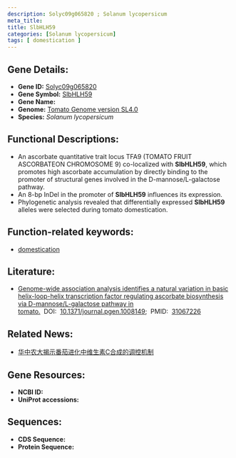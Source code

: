 ```yaml
---
description: Solyc09g065820 ; Solanum lycopersicum
meta_title:
title: SlbHLH59
categories: [Solanum lycopersicum]
tags: [ domestication ]
---
```


## Gene Details:
- **Gene ID:**	[Solyc09g065820]()
- **Gene Symbol:** <u>SlbHLH59</u>
- **Gene Name:** 
- **Genome:** [Tomato Genome version SL4.0](https://solgenomics.net/organism/solanum_lycopersicum/genome)
- **Species:** *Solanum lycopersicum*

## Functional Descriptions:
   - An ascorbate quantitative trait locus TFA9 (TOMATO FRUIT ASCORBATEON CHROMOSOME 9) co-localized with **SlbHLH59**, which promotes high ascorbate accumulation by directly binding to the promoter of structural genes involved in the D-mannose/L-galactose pathway.
   - An 8-bp InDel in the promoter of **SlbHLH59** influences its expression.
   - Phylogenetic analysis revealed that differentially expressed **SlbHLH59** alleles were selected during tomato domestication.

## Function-related keywords:
   - [domestication](/tags/domestication/)

## Literature:
   - [Genome-wide association analysis identifies a natural variation in basic helix-loop-helix transcription factor regulating ascorbate biosynthesis via D-mannose/L-galactose pathway in tomato.]( https://journals.plos.org/plosgenetics/article?id=10.1371/journal.pgen.1008149)&nbsp;&nbsp;DOI:&nbsp;&nbsp;[10.1371/journal.pgen.1008149](https://journals.plos.org/plosgenetics/article?id=10.1371/journal.pgen.1008149);&nbsp;&nbsp;PMID:&nbsp;&nbsp;[31067226](https://pubmed.ncbi.nlm.nih.gov/31067226/)

## Related News:
   - [华中农大揭示番茄进化中维生素C合成的调控机制](https://mp.weixin.qq.com/s?__biz=MzIyOTY2NDYyNQ==&mid=2247491850&idx=2&sn=d3735af6fe3c389d62b8fd3874da2f17&chksm=e8bd9314dfca1a02d5f66a72aa6d2d74e48e2eb88170dd4dfcbb0dd8869cef7bee384aeab17f&scene=27#wechat_redirect)

## Gene Resources:
- **NCBI ID:**  [](https://www.ncbi.nlm.nih.gov/gene/?term=)
- **UniProt accessions:** [](https://www.uniprot.org/uniprotkb//entry)



## Sequences:
- **CDS Sequence:**
- **Protein Sequence:**
